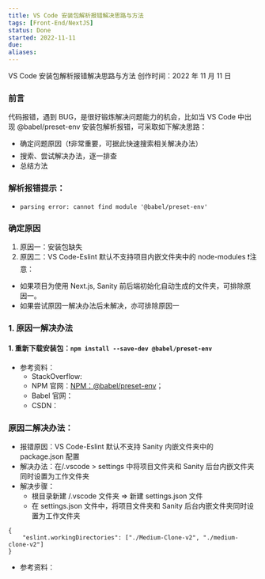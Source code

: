```yaml
---
title: VS Code 安装包解析报错解决思路与方法
tags: [Front-End/NextJS]
status: Done
started: 2022-11-11
due: 
aliases: 
---
```

VS Code 安装包解析报错解决思路与方法
创作时间：2022 年 11 月 11 日
### 前言
代码报错，遇到 BUG，是很好锻炼解决问题能力的机会，比如当 VS Code 中出现 @babel/preset-env 安装包解析报错，可采取如下解决思路：
- 确定问题原因（❗非常重要，可据此快速搜索相关解决办法）
- 搜索、尝试解决办法，逐一排查
- 总结方法
### 解析报错提示：
- `parsing error: cannot find module '@babel/preset-env'`
### 确定原因
1. 原因一：安装包缺失
2. 原因二：VS Code-Eslint 默认不支持项目内嵌文件夹中的 node-modules
❗注意：
- 如果项目为使用 Next.js, Sanity 前后端初始化自动生成的文件夹，可排除原因一。
- 如果尝试原因一解决办法后未解决，亦可排除原因一
### 1. 原因一解决办法
#### 1. 重新下载安装包：`npm install --save-dev @babel/preset-env`
- 参考资料：
   - StackOverflow: 
   - NPM 官网：[NPM：@babel/preset-env](https://www.npmjs.com/package/@babel/preset-env)；
   - Babel 官网：
   - CSDN：
### 原因二解决办法：
- 报错原因：VS Code-Eslint 默认不支持 Sanity 内嵌文件夹中的 package.json 配置
- 解决办法：在/.vscode > settings 中将项目文件夹和 Sanity 后台内嵌文件夹同时设置为工作文件夹
- 解决步骤：
   - 根目录新建 /.vscode 文件夹 => 新建 settings.json 文件 
   - 在 settings.json 文件中，将项目文件夹和 Sanity 后台内嵌文件夹同时设置为工作文件夹

```tsx
{
	"eslint.workingDirectories": ["./Medium-Clone-v2", "./medium-clone-v2"]
}
```

- 参考资料：
